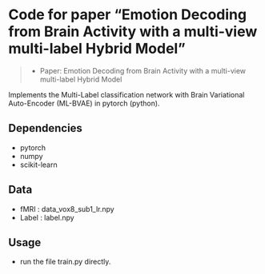 # Code for paper “Emotion Decoding from Brain Activity with a multi-view multi-label Hybrid Model”
> - Paper: Emotion Decoding from Brain Activity with a multi-view multi-label Hybrid Model

Implements the  Multi-Label classification network with Brain Variational Auto-Encoder (ML-BVAE) in pytorch (python).

## Dependencies

- pytorch
- numpy
- scikit-learn

## Data

- fMRI :  data_vox8_sub1_lr.npy
- Label :  label.npy

## Usage

- run the file train.py directly. 
